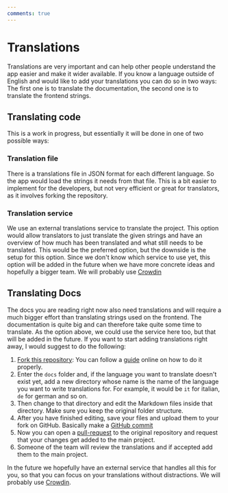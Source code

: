 ```yaml
---
comments: true
---
```


# Translations
Translations are very important and can help other people understand the app easier and make it wider available.
If you know a language outside of English and would like to add your translations you can do so in two ways:
The first one is to translate the documentation, the second one is to translate the frontend strings.

## Translating code
This is a work in progress, but essentially it will be done in one of two possible ways:

### Translation file
There is a translations file in JSON format for each different language. So the app would load the strings it 
needs from that file. This is a bit easier to implement for the developers, but not very efficient or great
for translators, as it involves forking the repository.

### Translation service
We use an external translations service to translate the project. This option would allow translators
to just translate the given strings and have an overview of how much has been translated and what still needs
to be translated. This would be the preferred option, but the downside is the setup for this option. 
Since we don't know which service to use yet, this option will be added in the future when we have more concrete
ideas and hopefully a bigger team. We will probably use [Crowdin](https://crowdin.com/)

## Translating Docs
The docs you are reading right now also need translations and will require a much bigger effort than translating strings
used on the frontend. The documentation is quite big and can therefore take quite some time to translate.
As the option above, we could use the service here too, but that will be added in the future. If you want to start
adding translations right away, I would suggest to do the following:

1. [Fork this repository](https://github.com/Raspirus/docs/fork): 
    You can follow a [guide](https://docs.github.com/en/get-started/quickstart/fork-a-repo) online on how to do it properly.
2. Enter the `docs` folder and, if the language you want to translate doesn't exist yet, add a new directory 
   whose name is the name of the language you want to write translations for. For example, it would be `it` for italian, `de` for german and so on. 
3. Then change to that directory and edit the Markdown files inside that directory. Make sure you keep the original folder structure.
4. After you have finished editing, save your files and upload them to your fork on GitHub. Basically make a [GitHub commit](https://docs.github.com/en/desktop/contributing-and-collaborating-using-github-desktop/making-changes-in-a-branch/committing-and-reviewing-changes-to-your-project)
5. Now you can open a [pull-request](https://docs.github.com/en/pull-requests/collaborating-with-pull-requests/proposing-changes-to-your-work-with-pull-requests/creating-a-pull-request) to the original repository and request that your changes get added to the main project.
6. Someone of the team will review the translations and if accepted add them to the main project.

In the future we hopefully have an external service that handles all this for you, so that you can focus on your translations
without distractions. We will probably use [Crowdin](https://crowdin.com/).